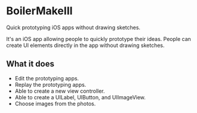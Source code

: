# BoilerMakeIII
Quick prototyping iOS apps without drawing sketches.

It's an iOS app allowing people to quickly prototype their ideas. People can create UI elements directly in the app without drawing sketches.

## What it does
- Edit the prototyping apps.
- Replay the prototyping apps.
- Able to create a new view controller.
- Able to create a UILabel, UIButton, and UIImageView.
- Choose images from the photos.
